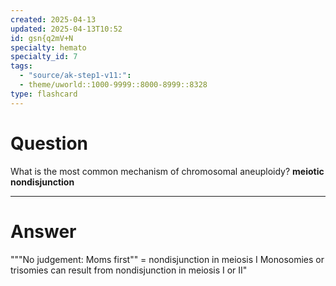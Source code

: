 ```yaml
---
created: 2025-04-13
updated: 2025-04-13T10:52
id: gsn{q2mV+N
specialty: hemato
specialty_id: 7
tags:
  - "source/ak-step1-v11:": 
  - theme/uworld::1000-9999::8000-8999::8328
type: flashcard
---
```


# Question
What is the most common mechanism of chromosomal aneuploidy?    **meiotic nondisjunction**

---

# Answer
"""No judgement: Moms first"" = nondisjunction in meiosis I  Monosomies or trisomies can result from nondisjunction in meiosis I or II"